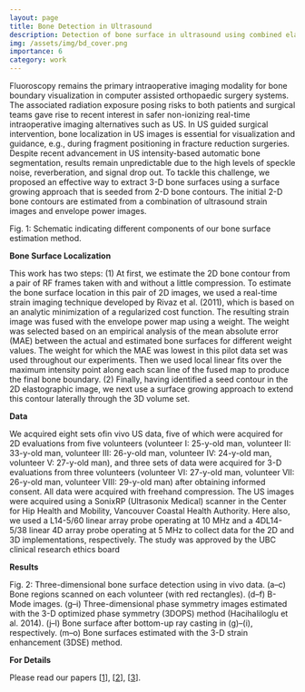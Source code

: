```yaml
---
layout: page
title: Bone Detection in Ultrasound
description: Detection of bone surface in ultrasound using combined elastography and envelope signal power
img: /assets/img/bd_cover.png
importance: 6
category: work
---
```


Fluoroscopy remains the primary intraoperative imaging modality for bone boundary visualization in computer assisted orthopaedic surgery systems. The associated radiation exposure posing risks to both patients and surgical teams gave rise to recent interest in safer non-ionizing real-time intraoperative imaging alternatives such as US. In US guided surgical intervention, bone localization in US images is essential for visualization and guidance, e.g., during fragment positioning in fracture reduction surgeries. Despite recent advancement in US intensity-based automatic bone segmentation, results remain unpredictable due to the high levels of speckle noise, reverberation, and signal drop out. To tackle this challenge, we proposed an effective way to extract 3-D bone surfaces using a surface growing approach that is seeded from 2-D bone contours. The initial 2-D bone contours are estimated from a combination of ultrasound strain images and envelope power images.

<div class="row">
    <div class="col-sm mt-3 mt-md-0">
        <img class="img-fluid rounded z-depth-1" src="{{ '/assets/img/bd_fig1.png' | relative_url }}" alt="" title="example image"/>
    </div>
</div>
<div class="caption">
    Fig. 1: Schematic indicating different components of our bone surface estimation method.
</div>

<strong>Bone Surface Localization</strong>

This work has two steps: (1) At first, we estimate the 2D bone contour from a pair of RF frames taken with and without a little compression. To estimate the bone surface location in this pair of 2D images, we used a real-time strain imaging technique developed by Rivaz et al. (2011), which is based on an analytic minimization of a regularized cost function. The resulting strain image was fused with the envelope power map using a weight. The weight was selected based on an empirical analysis of the mean absolute error (MAE) between the actual and estimated bone surfaces for different weight values. The weight for which the MAE was lowest in this pilot data set was used throughout our experiments. Then we used local linear fits over the maximum intensity point along each scan line of the fused map to produce the final bone boundary. (2) Finally, having identified a seed contour in the 2D elastographic image, we next use a surface growing approach to extend this contour laterally through the 3D volume set. 

<strong>Data</strong>

We acquired eight sets ofin vivo US data, five of which were acquired for 2D evaluations from five volunteers (volunteer I: 25-y-old man, volunteer
II: 33-y-old man, volunteer III: 26-y-old man, volunteer IV: 24-y-old man, volunteer V: 27-y-old man), and three sets of data were acquired for 3-D evaluations from three volunteers (volunteer VI: 27-y-old man, volunteer VII: 26-y-old man, volunteer VIII: 29-y-old man) after obtaining informed consent. All data were acquired with freehand compression. The US images were acquired using a SonixRP (Ultrasonix Medical) scanner in the Center for Hip Health and Mobility, Vancouver Coastal Health Authority. Here also, we used a L14-5/60 linear array probe operating at 10 MHz and a 4DL14-5/38 linear 4D array probe operating at 5 MHz to collect data for the 2D and 3D implementations, respectively. The study was approved by the UBC clinical research ethics board

<strong>Results</strong>

<div class="row">
    <div class="col-sm mt-3 mt-md-0">
        <img class="img-fluid rounded z-depth-1" src="{{ '/assets/img/bd_fig2.png' | relative_url }}" alt="" title="example image"/>
    </div>
</div>
<div class="caption">
    Fig. 2: Three-dimensional bone surface detection using in vivo data. (a–c) Bone regions scanned on each volunteer (with red rectangles). (d–f) B-Mode images. (g–i) Three-dimensional phase symmetry images estimated with the 3-D optimized phase symmetry (3DOPS) method (Hacihaliloglu et al. 2014). (j–l) Bone surface after bottom-up ray casting in (g)–(i), respectively. (m–o) Bone surfaces estimated with the 3-D strain enhancement (3DSE) method.
</div>

<strong>For Details</strong>

Please read our papers [[1](https://www.sciencedirect.com/science/article/pii/S0301562916303696?casa_token=krY2KlUluY8AAAAA:5y7hfrUvrHjJkcsVWHnUtw5g3Wa3KWuLRwL3oSu8Ggn6YjiCxEd166yYSrWmEingXL1H09FN)], [[2](https://link.springer.com/chapter/10.1007/978-3-319-10404-1_45)], [[3](https://arafathm.github.io/assets/pdf/MICCAI2014.pdf)].

